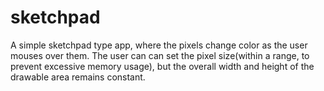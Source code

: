 # sketchpad

A simple sketchpad type app, where the pixels change color as the user mouses over them. 
The user can can set the pixel size(within a range, to prevent excessive memory usage), but the overall width and height of the drawable area remains constant.
